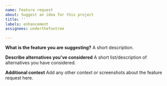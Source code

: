 ```yaml
---
name: Feature request
about: Suggest an idea for this project
title: ''
labels: enhancement
assignees: underthefoxtree

---
```


**What is the feature you are suggesting?**
A short description.

**Describe alternatives you've considered**
A short list/description of alternatives you have considered.

**Additional context**
Add any other context or screenshots about the feature request here.
